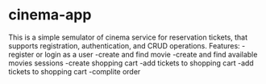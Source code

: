 # cinema-app

This is a simple semulator of cinema service for reservation tickets, that supports registration, authentication,
and CRUD operations.
Features:
-register or login as a user
-create and find movie
-create and find available movies sessions
-create shopping cart
-add tickets to shopping cart
-add tickets to shopping cart
-complite order

